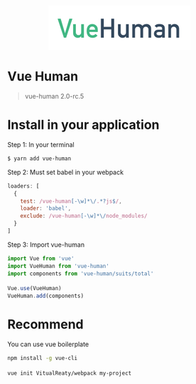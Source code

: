 <p align="center"><img width="320" src="docs/vue-human.jpg"></p>

# Vue Human

> vue-human 2.0-rc.5

# Install in your application

Step 1: In your terminal

``` bash
$ yarn add vue-human
```

Step 2: Must set babel in your webpack

``` javascript
loaders: [
  {
    test: /vue-human[-\w]*\/.*?js$/,
    loader: 'babel',
    exclude: /vue-human[-\w]*\/node_modules/
  }
]
```

Step 3: Import vue-human

``` javascript
import Vue from 'vue'
import VueHuman from 'vue-human'
import components from 'vue-human/suits/total'

Vue.use(VueHuman)
VueHuman.add(components)
```

# Recommend

You can use vue boilerplate

``` bash
npm install -g vue-cli

vue init VitualReaty/webpack my-project
```
